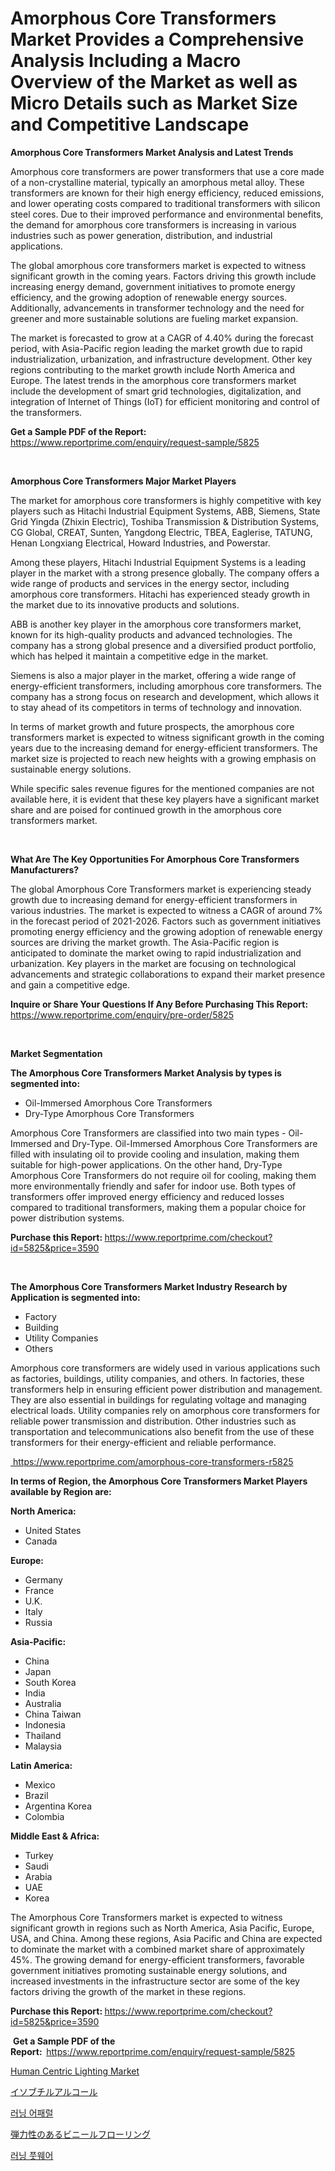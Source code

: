 <p><h1>Amorphous Core Transformers Market Provides a Comprehensive Analysis Including a Macro Overview of the Market as well as Micro Details such as Market Size and Competitive Landscape</h1></p><p><strong>Amorphous Core Transformers Market Analysis and Latest Trends</strong></p>
<p><p>Amorphous core transformers are power transformers that use a core made of a non-crystalline material, typically an amorphous metal alloy. These transformers are known for their high energy efficiency, reduced emissions, and lower operating costs compared to traditional transformers with silicon steel cores. Due to their improved performance and environmental benefits, the demand for amorphous core transformers is increasing in various industries such as power generation, distribution, and industrial applications.</p><p>The global amorphous core transformers market is expected to witness significant growth in the coming years. Factors driving this growth include increasing energy demand, government initiatives to promote energy efficiency, and the growing adoption of renewable energy sources. Additionally, advancements in transformer technology and the need for greener and more sustainable solutions are fueling market expansion.</p><p>The market is forecasted to grow at a CAGR of 4.40% during the forecast period, with Asia-Pacific region leading the market growth due to rapid industrialization, urbanization, and infrastructure development. Other key regions contributing to the market growth include North America and Europe. The latest trends in the amorphous core transformers market include the development of smart grid technologies, digitalization, and integration of Internet of Things (IoT) for efficient monitoring and control of the transformers.</p></p>
<p><strong>Get a Sample PDF of the Report:&nbsp;</strong> <a href="https://www.reportprime.com/enquiry/request-sample/5825">https://www.reportprime.com/enquiry/request-sample/5825</a></p>
<p>&nbsp;</p>
<p><strong>Amorphous Core Transformers Major Market Players</strong></p>
<p><p>The market for amorphous core transformers is highly competitive with key players such as Hitachi Industrial Equipment Systems, ABB, Siemens, State Grid Yingda (Zhixin Electric), Toshiba Transmission & Distribution Systems, CG Global, CREAT, Sunten, Yangdong Electric, TBEA, Eaglerise, TATUNG, Henan Longxiang Electrical, Howard Industries, and Powerstar.</p><p>Among these players, Hitachi Industrial Equipment Systems is a leading player in the market with a strong presence globally. The company offers a wide range of products and services in the energy sector, including amorphous core transformers. Hitachi has experienced steady growth in the market due to its innovative products and solutions.</p><p>ABB is another key player in the amorphous core transformers market, known for its high-quality products and advanced technologies. The company has a strong global presence and a diversified product portfolio, which has helped it maintain a competitive edge in the market.</p><p>Siemens is also a major player in the market, offering a wide range of energy-efficient transformers, including amorphous core transformers. The company has a strong focus on research and development, which allows it to stay ahead of its competitors in terms of technology and innovation.</p><p>In terms of market growth and future prospects, the amorphous core transformers market is expected to witness significant growth in the coming years due to the increasing demand for energy-efficient transformers. The market size is projected to reach new heights with a growing emphasis on sustainable energy solutions.</p><p>While specific sales revenue figures for the mentioned companies are not available here, it is evident that these key players have a significant market share and are poised for continued growth in the amorphous core transformers market.</p></p>
<p>&nbsp;</p>
<p><strong>What Are The Key Opportunities For Amorphous Core Transformers Manufacturers?</strong></p>
<p><p>The global Amorphous Core Transformers market is experiencing steady growth due to increasing demand for energy-efficient transformers in various industries. The market is expected to witness a CAGR of around 7% in the forecast period of 2021-2026. Factors such as government initiatives promoting energy efficiency and the growing adoption of renewable energy sources are driving the market growth. The Asia-Pacific region is anticipated to dominate the market owing to rapid industrialization and urbanization. Key players in the market are focusing on technological advancements and strategic collaborations to expand their market presence and gain a competitive edge.</p></p>
<p><strong>Inquire or Share Your Questions If Any Before Purchasing This Report:</strong> <a href="https://www.reportprime.com/enquiry/pre-order/5825">https://www.reportprime.com/enquiry/pre-order/5825</a></p>
<p>&nbsp;</p>
<p><strong>Market Segmentation</strong></p>
<p><strong>The Amorphous Core Transformers Market Analysis by types is segmented into:</strong></p>
<p><ul><li>Oil-Immersed Amorphous Core Transformers</li><li>Dry-Type Amorphous Core Transformers</li></ul></p>
<p><p>Amorphous Core Transformers are classified into two main types - Oil-Immersed and Dry-Type. Oil-Immersed Amorphous Core Transformers are filled with insulating oil to provide cooling and insulation, making them suitable for high-power applications. On the other hand, Dry-Type Amorphous Core Transformers do not require oil for cooling, making them more environmentally friendly and safer for indoor use. Both types of transformers offer improved energy efficiency and reduced losses compared to traditional transformers, making them a popular choice for power distribution systems.</p></p>
<p><strong>Purchase this Report:&nbsp;</strong><a href="https://www.reportprime.com/checkout?id=5825&price=3590">https://www.reportprime.com/checkout?id=5825&price=3590</a></p>
<p>&nbsp;</p>
<p><strong>The Amorphous Core Transformers Market Industry Research by Application is segmented into:</strong></p>
<p><ul><li>Factory</li><li>Building</li><li>Utility Companies</li><li>Others</li></ul></p>
<p><p>Amorphous core transformers are widely used in various applications such as factories, buildings, utility companies, and others. In factories, these transformers help in ensuring efficient power distribution and management. They are also essential in buildings for regulating voltage and managing electrical loads. Utility companies rely on amorphous core transformers for reliable power transmission and distribution. Other industries such as transportation and telecommunications also benefit from the use of these transformers for their energy-efficient and reliable performance.</p></p>
<p><a href="https://www.reportprime.com/amorphous-core-transformers-r5825">&nbsp;https://www.reportprime.com/amorphous-core-transformers-r5825</a></p>
<p><strong>In terms of Region, the Amorphous Core Transformers Market Players available by Region are:</strong></p>
<p>
    <p> <strong> North America: </strong>
        <ul>
            <li>United States</li>
            <li>Canada</li>
        </ul>
        </p> 
    <p> <strong> Europe: </strong>
        <ul>
            <li>Germany</li>
            <li>France</li>
            <li>U.K.</li>
            <li>Italy</li>
            <li>Russia</li>
        </ul>
        </p> 
    <p> <strong> Asia-Pacific: </strong>
        <ul>
            <li>China</li>
            <li>Japan</li>
            <li>South Korea</li>
            <li>India</li>
            <li>Australia</li>
            <li>China Taiwan</li>
            <li>Indonesia</li>
            <li>Thailand</li>
            <li>Malaysia</li>
        </ul>
        </p> 
    <p> <strong> Latin America: </strong>
        <ul>
            <li>Mexico</li>
            <li>Brazil</li>
            <li>Argentina Korea</li>
            <li>Colombia</li>
        </ul>
        </p> 
    <p> <strong> Middle East & Africa: </strong>
        <ul>
            <li>Turkey</li>
            <li>Saudi</li>
            <li>Arabia</li>
            <li>UAE</li>
            <li>Korea</li>
        </ul>
    </p>
    </p>
<p><p>The Amorphous Core Transformers market is expected to witness significant growth in regions such as North America, Asia Pacific, Europe, USA, and China. Among these regions, Asia Pacific and China are expected to dominate the market with a combined market share of approximately 45%. The growing demand for energy-efficient transformers, favorable government initiatives promoting sustainable energy solutions, and increased investments in the infrastructure sector are some of the key factors driving the growth of the market in these regions.</p></p>
<p><strong>Purchase this Report: </strong><a href="https://www.reportprime.com/checkout?id=5825&price=3590">https://www.reportprime.com/checkout?id=5825&price=3590</a></p>
<p>&nbsp;<strong>Get a Sample PDF of the Report:&nbsp;&nbsp;</strong><a href="https://www.reportprime.com/enquiry/request-sample/5825">https://www.reportprime.com/enquiry/request-sample/5825</a></p>
<p><strong></strong></p>
<p><p><a href="https://www.linkedin.com/pulse/human-centric-lighting-market-exploring-share-trends-future-isnpf">Human Centric Lighting Market</a></p><p><a href="https://github.com/FrancoWeber2023/Market-Research-Report-List-1/blob/main/440910374526.md">イソブチルアルコール</a></p><p><a href="https://github.com/wallacBahrtyinger567686/Market-Research-Report-List-1/blob/main/916481071033.md">러닝 어패럴</a></p><p><a href="https://github.com/kegley4963/Market-Research-Report-List-1/blob/main/244589074525.md">弾力性のあるビニールフローリング</a></p><p><a href="https://github.com/AidenReinger/Market-Research-Report-List-1/blob/main/962167071034.md">러닝 풋웨어</a></p></p>